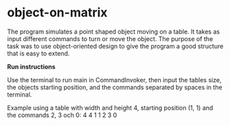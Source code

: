 # object-on-matrix

The program simulates a point shaped object moving on a table. It takes as input different commands to turn or move the object. The purpose of the task was to use object-oriented
design to give the program a good structure that is easy to extend.

**Run instructions**

Use the terminal to run main in CommandInvoker, then input the tables size, the objects starting position, and the commands separated by spaces in the terminal.

Example using a table with width and height 4, starting position (1, 1) and the commands 2, 3 och 0: 4 4 1 1 2 3 0
